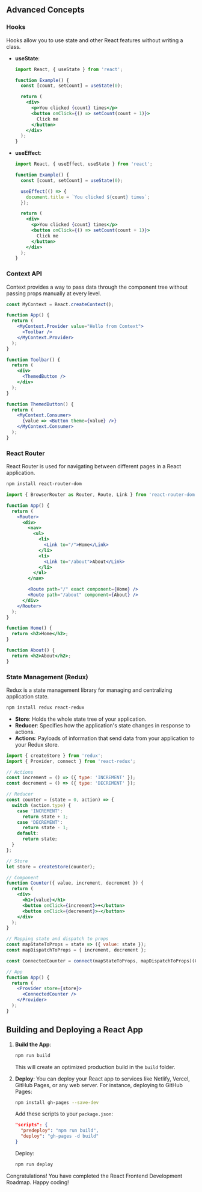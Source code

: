 
## Advanced Concepts

### Hooks
Hooks allow you to use state and other React features without writing a class.
- **useState**:
  ```jsx
  import React, { useState } from 'react';

  function Example() {
    const [count, setCount] = useState(0);

    return (
      <div>
        <p>You clicked {count} times</p>
        <button onClick={() => setCount(count + 1)}>
          Click me
        </button>
      </div>
    );
  }
  ```
- **useEffect**:
  ```jsx
  import React, { useEffect, useState } from 'react';

  function Example() {
    const [count, setCount] = useState(0);

    useEffect(() => {
      document.title = `You clicked ${count} times`;
    });

    return (
      <div>
        <p>You clicked {count} times</p>
        <button onClick={() => setCount(count + 1)}>
          Click me
        </button>
      </div>
    );
  }
  ```

### Context API
Context provides a way to pass data through the component tree without passing props manually at every level.
```jsx
const MyContext = React.createContext();

function App() {
  return (
    <MyContext.Provider value="Hello from Context">
      <Toolbar />
    </MyContext.Provider>
  );
}

function Toolbar() {
  return (
    <div>
      <ThemedButton />
    </div>
  );
}

function ThemedButton() {
  return (
    <MyContext.Consumer>
      {value => <Button theme={value} />}
    </MyContext.Consumer>
  );
}
```

### React Router
React Router is used for navigating between different pages in a React application.
```bash
npm install react-router-dom
```
```jsx
import { BrowserRouter as Router, Route, Link } from 'react-router-dom';

function App() {
  return (
    <Router>
      <div>
        <nav>
          <ul>
            <li>
              <Link to="/">Home</Link>
            </li>
            <li>
              <Link to="/about">About</Link>
            </li>
          </ul>
        </nav>

        <Route path="/" exact component={Home} />
        <Route path="/about" component={About} />
      </div>
    </Router>
  );
}

function Home() {
  return <h2>Home</h2>;
}

function About() {
  return <h2>About</h2>;
}
```

### State Management (Redux)
Redux is a state management library for managing and centralizing application state.
```bash
npm install redux react-redux
```
- **Store**: Holds the whole state tree of your application.
- **Reducer**: Specifies how the application's state changes in response to actions.
- **Actions**: Payloads of information that send data from your application to your Redux store.

```jsx
import { createStore } from 'redux';
import { Provider, connect } from 'react-redux';

// Actions
const increment = () => ({ type: 'INCREMENT' });
const decrement = () => ({ type: 'DECREMENT' });

// Reducer
const counter = (state = 0, action) => {
  switch (action.type) {
    case 'INCREMENT':
      return state + 1;
    case 'DECREMENT':
      return state - 1;
    default:
      return state;
  }
};

// Store
let store = createStore(counter);

// Component
function Counter({ value, increment, decrement }) {
  return (
    <div>
      <h1>{value}</h1>
      <button onClick={increment}>+</button>
      <button onClick={decrement}>-</button>
    </div>
  );
}

// Mapping state and dispatch to props
const mapStateToProps = state => ({ value: state });
const mapDispatchToProps = { increment, decrement };

const ConnectedCounter = connect(mapStateToProps, mapDispatchToProps)(Counter);

// App
function App() {
  return (
    <Provider store={store}>
      <ConnectedCounter />
    </Provider>
  );
}
```

## Building and Deploying a React App

1. **Build the App**:
   ```bash
   npm run build
   ```
   This will create an optimized production build in the `build` folder.

2. **Deploy**:
   You can deploy your React app to services like Netlify, Vercel, GitHub Pages, or any web server. For instance, deploying to GitHub Pages:
   ```bash
   npm install gh-pages --save-dev
   ```
   Add these scripts to your `package.json`:
   ```json
   "scripts": {
     "predeploy": "npm run build",
     "deploy": "gh-pages -d build"
   }
   ```
   Deploy:
   ```bash
   npm run deploy
   ```

Congratulations! You have completed the React Frontend Development Roadmap. Happy coding!